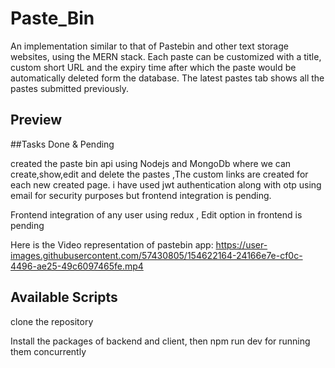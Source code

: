 # Paste_Bin

An implementation similar to that of Pastebin and other text storage websites, using the MERN stack. Each paste can be customized with a title, custom short URL and the expiry time after which the paste would be automatically deleted form the database. The latest pastes tab shows all the pastes submitted previously.

## Preview




##Tasks Done & Pending

created the paste bin api using Nodejs and MongoDb where we can create,show,edit and delete the pastes ,The custom links are created for each new created page. i have used jwt authentication along with otp using email for security purposes but frontend integration is pending.


Frontend integration of any user using redux , Edit option in frontend is pending

Here is the Video representation of pastebin app:
https://user-images.githubusercontent.com/57430805/154622164-24166e7e-cf0c-4496-ae25-49c6097465fe.mp4



## Available Scripts

clone the repository

Install the packages of backend and client, then npm run dev for running them concurrently 
